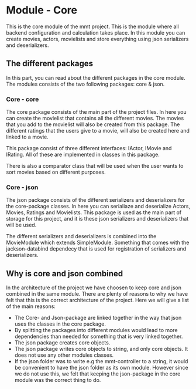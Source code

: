 # Module - Core
This is the core module of the mmt project. This is the module where all backend configuration and calculation takes place. In this module you can create movies, actors, movielists and store everything using json serializers and deserializers.

## The different packages
In this part, you can read about the different packages in the core module. The modules consists of the two following packages: core & json.

### Core - core
The core package consists of the main part of the project files. In here you can create the movielist that contains all the different movies. The movies that you add to the movielist will also be created from this package. The different ratings that the users give to a movie, will also be created here and linked to a movie.

This package consist of three different interfaces: IActor, IMovie and IRating. All of these are implemented in classes in this package.

There is also a comparator class that will be used when the user wants to sort movies based on different purposes.

### Core - json
The json package consists of the different serializers and deserializers for the core-package classes. In here you can serialiaze and deserialize Actors, Movies, Ratings and Movielists. This package is used as the main part of storage for this project, and it is these json serializers and deserializers that will be used.

The different serializers and deserializers is combined into the MovieModule which extends SimpleModule. Something that comes with the jackson-databind dependecy that is used for registration of serializers and deserializers.

## Why is core and json combined
In the architecture of the project we have choosen to keep core and json combined in the same module. There are plenty of reasons to why we have felt that this is the correct architecture of the project. Here we will give a list of the main reasons:

- The Core- and Json-package are linked together in the way that json uses the classes in the core package.
- By splitting the packages into different modules would lead to more dependencies than needed for something that is very linked together.
- The json package creates core objects.
- The json package writes core objects to string, and only core objects. It does not use any other modules classes.
- If the json folder was to write e.g the mmt-controller to a string, it would be convenient to have the json folder as its own module. However since we do not use this, we felt that keeping the json-package in the core module was the correct thing to do.